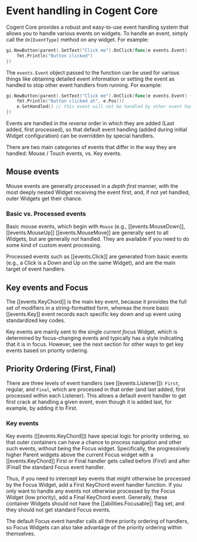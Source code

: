 # Event handling in Cogent Core

Cogent Core provides a robust and easy-to-use event handling system that allows you to handle various events on widgets. To handle an event, simply call the `On[EventType]` method on any widget. For example:

<core-example>

```go
gi.NewButton(parent).SetText("Click me").OnClick(func(e events.Event) {
    fmt.Println("Button clicked")
})
```
</core-example>

The `events.Event` object passed to the function can be used for various things like obtaining detailed event information or setting the event as handled to stop other event handlers from running. For example:

<core-example>

```go
gi.NewButton(parent).SetText("Click me").OnClick(func(e events.Event) {
    fmt.Println("Button clicked at", e.Pos())
    e.SetHandled() // this event will not be handled by other event handlers now
})
```
</core-example>

Events are handled in the _reverse_ order in which they are added (Last added, first processed), so that default event handling (added during initial Widget configuration) can be overridden by special handlers.

There are two main categories of events that differ in the way they are handled: Mouse / Touch events, vs. Key events.

## Mouse events

Mouse events are generally processed in a _depth first_ manner, with the most deeply nested Widget receiving the event first, and, if not yet handled, outer Widgets get their chance.

### Basic vs. Processed events

Basic mouse events, which begin with `Mouse` (e.g., [[events.MouseDown]], [[events.MouseUp]] [[events.MouseMove]] are generally sent to all Widgets, but are generally not handled.  They are available if you need to do some kind of custom event processing.

Processed events such as [[events.Click]] are generated from basic events (e.g., a Click is a Down and Up on the same Widget), and are the main target of event handlers.

## Key events and Focus

The [[events.KeyChord]] is the main key event, because it provides the full set of modifiers in a string-formatted form, whereas the more basic [[events.Key]] event records each specific key down and up event using standardized key codes.

Key events are mainly sent to the single _current focus_ Widget, which is determined by focus-changing events and typically has a style indicating that it is in focus.  However, see the next section for other ways to get key events based on priority ordering.

## Priority Ordering (First, Final)

There are three levels of event handlers (see [[events.Listener]]): `First`, regular, and `Final`, which are processed in that order (and last added, first processed within each Listener).  This allows a default event handler to get first crack at handling a given event, even though it is added last, for example, by adding it to First.

### Key events

Key events ([[events.KeyChord]]) have special logic for priority ordering, so that outer containers can have a chance to process navigation and other such events, without being the Focus widget.  Specifically, the progressively higher Parent widgets above the current Focus widget with a [[events.KeyChord]] First or Final handler gets called before (First) and after (Final) the standard Focus event handler.

Thus, if you need to intercept key events that might otherwise be processed by the Focus Widget, add a First KeyChord event handler function.  If you only want to handle any events not otherwise processed by the Focus Widget (low priority), add a Final KeyChord event.  Generally, these container Widgets should not have the [[abilities.Focusable]] flag set, and they should not get standard Focus events.

The default Focus event handler calls all three priority ordering of handlers, so Focus Widgets can also take advantage of the priority ordering within themselves.



